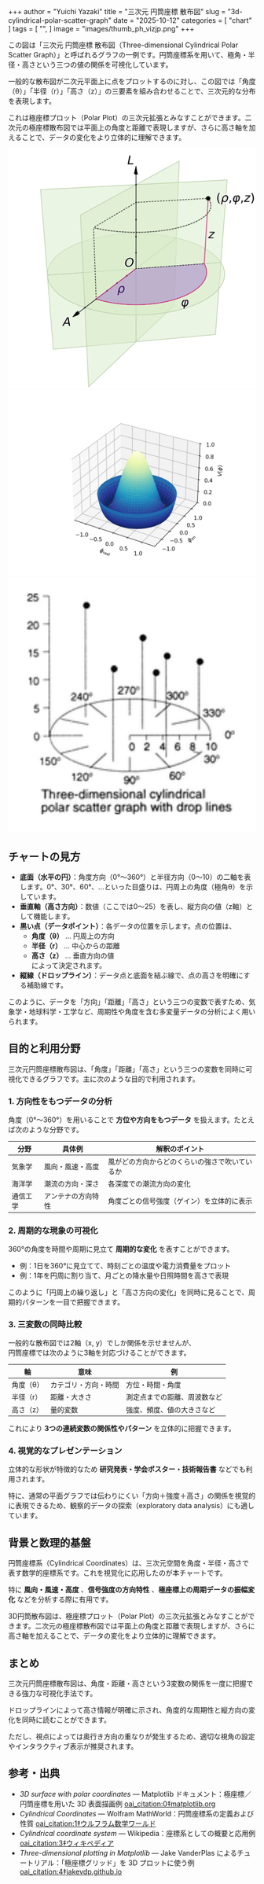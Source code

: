 +++
author = "Yuichi Yazaki"
title = "三次元 円筒座標 散布図"
slug = "3d-cylindrical-polar-scatter-graph"
date = "2025-10-12"
categories = [
    "chart"
]
tags = [
    "",
]
image = "images/thumb_ph_vizjp.png"
+++

この図は「三次元 円筒座標 散布図（Three-dimensional Cylindrical Polar Scatter Graph）」と呼ばれるグラフの一例です。円筒座標系を用いて、極角・半径・高さという三つの値の関係を可視化しています。

一般的な散布図が二次元平面上に点をプロットするのに対し、この図では「角度（θ）」「半径（r）」「高さ（z）」の三要素を組み合わせることで、三次元的な分布を表現します。

これは極座標プロット（Polar Plot）の三次元拡張とみなすことができます。二次元の極座標散布図では平面上の角度と距離で表現しますが、さらに高さ軸を加えることで、データの変化をより立体的に理解できます。

<!--more-->

![](images/mainvisual-1.png) 
![](images/mainvisual-2.png)
![](images/mainvisual-3.png)


## チャートの見方

- **底面（水平の円）**：角度方向（0°〜360°）と半径方向（0〜10）の二軸を表します。0°、30°、60°、…といった目盛りは、円周上の角度（極角θ）を示しています。
- **垂直軸（高さ方向）**：数値（ここでは0〜25）を表し、縦方向の値（z軸）として機能します。
- **黒い点（データポイント）**：各データの位置を示します。点の位置は、
  - **角度（θ）** … 円周上の方向  
  - **半径（r）** … 中心からの距離  
  - **高さ（z）** … 垂直方向の値  
  によって決定されます。
- **縦線（ドロップライン）**：データ点と底面を結ぶ線で、点の高さを明確にする補助線です。

このように、データを「方向」「距離」「高さ」という三つの変数で表すため、気象学・地球科学・工学など、周期性や角度を含む多変量データの分析によく用いられます。


## 目的と利用分野

三次元円筒座標散布図は、「角度」「距離」「高さ」という三つの変数を同時に可視化できるグラフです。主に次のような目的で利用されます。

### 1. 方向性をもつデータの分析

角度（0°〜360°）を用いることで **方位や方向をもつデータ** を扱えます。たとえば次のような分野です。

| 分野 | 具体例 | 解釈のポイント |
|------|---------|----------------|
| 気象学 | 風向・風速・高度 | 風がどの方向からどのくらいの強さで吹いているか |
| 海洋学 | 潮流の方向・深さ | 各深度での潮流方向の変化 |
| 通信工学 | アンテナの方向特性 | 角度ごとの信号強度（ゲイン）を立体的に表示 |



### 2. 周期的な現象の可視化

360°の角度を時間や周期に見立て **周期的な変化** を表すことができます。

- 例：1日を360°に見立てて、時刻ごとの温度や電力消費量をプロット  
- 例：1年を円周に割り当て、月ごとの降水量や日照時間を高さで表現

このように「円周上の繰り返し」と「高さ方向の変化」を同時に見ることで、周期的パターンを一目で把握できます。



### 3. 三変数の同時比較

一般的な散布図では2軸（x, y）でしか関係を示せませんが、  
円筒座標では次のように3軸を対応づけることができます。

| 軸 | 意味 | 例 |
|----|------|----|
| 角度（θ） | カテゴリ・方向・時間 | 方位・時間・角度 |
| 半径（r） | 距離・大きさ | 測定点までの距離、周波数など |
| 高さ（z） | 量的変数 | 強度、頻度、値の大きさなど |

これにより **3つの連続変数の関係性やパターン** を立体的に把握できます。



### 4. 視覚的なプレゼンテーション

立体的な形状が特徴的なため **研究発表・学会ポスター・技術報告書** などでも利用されます。

特に、通常の平面グラフでは伝わりにくい「方向＋強度＋高さ」の関係を視覚的に表現できるため、観察的データの探索（exploratory data analysis）にも適しています。



## 背景と数理的基盤

円筒座標系（Cylindrical Coordinates）は、三次元空間を角度・半径・高さで表す数学的座標系です。これを視覚化に応用したのが本チャートです。

特に **風向・風速・高度** 、**信号強度の方向特性** 、**極座標上の周期データの振幅変化** などを分析する際に有用です。

3D円筒散布図は、極座標プロット（Polar Plot）の三次元拡張とみなすことができます。二次元の極座標散布図では平面上の角度と距離で表現しますが、さらに高さ軸を加えることで、データの変化をより立体的に理解できます。



## まとめ

三次元円筒座標散布図は、角度・距離・高さという3変数の関係を一度に把握できる強力な可視化手法です。

ドロップラインによって高さ情報が明確に示され、角度的な周期性と縦方向の変化を同時に読むことができます。

ただし、視点によっては奥行き方向の重なりが発生するため、適切な視角の設定やインタラクティブ表示が推奨されます。



## 参考・出典

- *3D surface with polar coordinates* — Matplotlib ドキュメント：極座標／円筒座標を用いた 3D 表面描画例  [oai_citation:0‡matplotlib.org](https://matplotlib.org/stable/gallery/mplot3d/surface3d_radial.html?utm_source=chatgpt.com)  
- *Cylindrical Coordinates* — Wolfram MathWorld：円筒座標系の定義および性質  [oai_citation:1‡ウルフラム数学ワールド](https://mathworld.wolfram.com/CylindricalCoordinates.html?utm_source=chatgpt.com)  
- *Cylindrical coordinate system* — Wikipedia：座標系としての概要と応用例  [oai_citation:3‡ウィキペディア](https://en.wikipedia.org/wiki/Cylindrical_coordinate_system?utm_source=chatgpt.com)  
- *Three-dimensional plotting in Matplotlib* — Jake VanderPlas によるチュートリアル：「極座標グリッド」を 3D プロットに使う例  [oai_citation:4‡jakevdp.github.io](https://jakevdp.github.io/PythonDataScienceHandbook/04.12-three-dimensional-plotting.html?utm_source=chatgpt.com)  